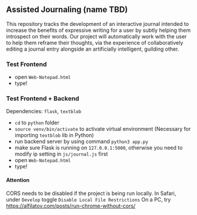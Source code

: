 ## Assisted Journaling (name TBD)
This repository tracks the development of an interactive journal intended to increase the benefits of expressive writing for a user by subtly helping them introspect on their words. Our project will automatically work with the user to help them reframe their thoughts, via the experience of collaboratively editing a journal entry alongside an artificially intelligent, guilding other.

### Test Frontend
- open `Web-Notepad.html`
- type!

### Test Frontend + Backend
Dependencies: `flask`, `textblob`
- `cd` to `python` folder
- `source venv/bin/activate` to activate virtual environment (Necessary for importing `textblob` lib in Python)
- run backend server by using command `python3 app.py`
- make sure Flask is running on `127.0.0.1:5000`, otherwise you need to modify ip setting in `js/journal.js` first
- open `Web-Notepad.html`
- type!

#### Attention
CORS needs to be disabled if the project is being run locally. In Safari, under `Develop` toggle `Disable Local File Restrictions`
On a PC, try https://alfilatov.com/posts/run-chrome-without-cors/
